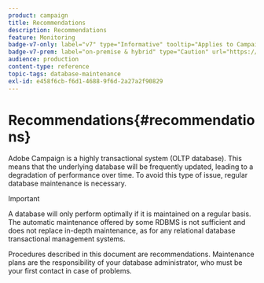 ```yaml
---
product: campaign
title: Recommendations
description: Recommendations
feature: Monitoring
badge-v7-only: label="v7" type="Informative" tooltip="Applies to Campaign Classic v7 only"
badge-v7-prem: label="on-premise & hybrid" type="Caution" url="https://experienceleague.adobe.com/docs/campaign-classic/using/installing-campaign-classic/architecture-and-hosting-models/hosting-models-lp/hosting-models.html" tooltip="Applies to on-premise and hybrid deployments only"
audience: production
content-type: reference
topic-tags: database-maintenance
exl-id: e458f6cb-f6d1-4688-9f6d-2a27a2f90829
---
```

# Recommendations{#recommendations}



Adobe Campaign is a highly transactional system (OLTP database). This means that the underlying database will be frequently updated, leading to a degradation of performance over time. To avoid this type of issue, regular database maintenance is necessary.

>[!IMPORTANT]
>
>A database will only perform optimally if it is maintained on a regular basis. The automatic maintenance offered by some RDBMS is not sufficient and does not replace in-depth maintenance, as for any relational database transactional management systems.
>  
>Procedures described in this document are recommendations. Maintenance plans are the responsibility of your database administrator, who must be your first contact in case of problems.
